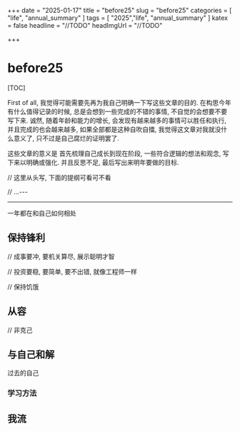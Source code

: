 +++
date = "2025-01-17"
title = "before25"
slug = "before25"
categories = [ "life", "annual_summary" ]
tags = [ "2025","life", "annual_summary" ]
katex = false
headline = "//TODO"
headImgUrl = "//TODO"

+++

# before25

[TOC]

First of all, 我觉得可能需要先再为我自己明确一下写这些文章的目的. 在构思今年有什么值得记录的时候, 总是会想到一些完成的不错的事情, 不自觉的会想要不要写下来. 诚然, 随着年龄和能力的增长, 会发现有越来越多的事情可以胜任和执行, 并且完成的也会越来越多, 如果全部都是这种自吹自擂, 我觉得这文章对我就没什么意义了, 只不过是自己腐烂的证明罢了.

这些文章的意义是 首先梳理自己成长到现在阶段, 一些符合逻辑的想法和观念, 写下来以明确或强化. 并且反思不足, 最后写出来明年要做的目标.

// 这里从头写, 下面的提纲可看可不看







// ...---

---

一年都在和自己如何相处



## 保持锋利 

// 成事要冲, 要机关算尽, 展示聪明才智

// 投资要稳, 要简单, 要不出错, 就像工程师一样

// 保持饥饿 

## 从容

// 非克己

## 与自己和解

过去的自己

### 学习方法



## 我流


